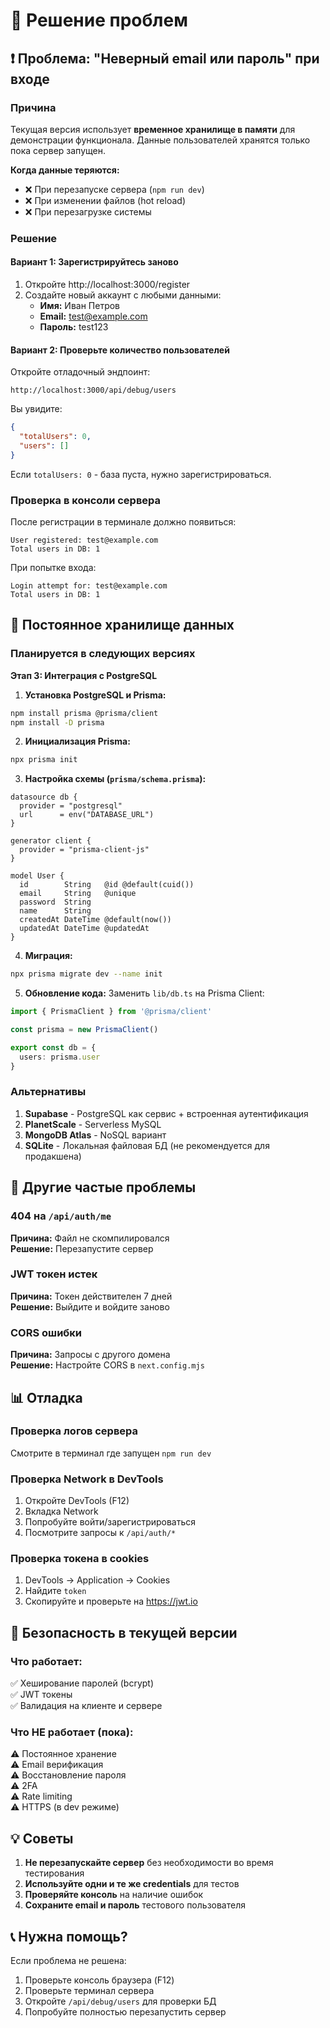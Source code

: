 # 🔧 Решение проблем

## ❗ Проблема: "Неверный email или пароль" при входе

### Причина
Текущая версия использует **временное хранилище в памяти** для демонстрации функционала. Данные пользователей хранятся только пока сервер запущен.

**Когда данные теряются:**
- ❌ При перезапуске сервера (`npm run dev`)
- ❌ При изменении файлов (hot reload)
- ❌ При перезагрузке системы

### Решение

#### Вариант 1: Зарегистрируйтесь заново
1. Откройте http://localhost:3000/register
2. Создайте новый аккаунт с любыми данными:
   - **Имя:** Иван Петров
   - **Email:** test@example.com
   - **Пароль:** test123

#### Вариант 2: Проверьте количество пользователей
Откройте отладочный эндпоинт:
```
http://localhost:3000/api/debug/users
```

Вы увидите:
```json
{
  "totalUsers": 0,
  "users": []
}
```

Если `totalUsers: 0` - база пуста, нужно зарегистрироваться.

### Проверка в консоли сервера

После регистрации в терминале должно появиться:
```
User registered: test@example.com
Total users in DB: 1
```

При попытке входа:
```
Login attempt for: test@example.com
Total users in DB: 1
```

## 🔄 Постоянное хранилище данных

### Планируется в следующих версиях

**Этап 3: Интеграция с PostgreSQL**

1. **Установка PostgreSQL и Prisma:**
```bash
npm install prisma @prisma/client
npm install -D prisma
```

2. **Инициализация Prisma:**
```bash
npx prisma init
```

3. **Настройка схемы (`prisma/schema.prisma`):**
```prisma
datasource db {
  provider = "postgresql"
  url      = env("DATABASE_URL")
}

generator client {
  provider = "prisma-client-js"
}

model User {
  id        String   @id @default(cuid())
  email     String   @unique
  password  String
  name      String
  createdAt DateTime @default(now())
  updatedAt DateTime @updatedAt
}
```

4. **Миграция:**
```bash
npx prisma migrate dev --name init
```

5. **Обновление кода:**
Заменить `lib/db.ts` на Prisma Client:
```typescript
import { PrismaClient } from '@prisma/client'

const prisma = new PrismaClient()

export const db = {
  users: prisma.user
}
```

### Альтернативы

1. **Supabase** - PostgreSQL как сервис + встроенная аутентификация
2. **PlanetScale** - Serverless MySQL
3. **MongoDB Atlas** - NoSQL вариант
4. **SQLite** - Локальная файловая БД (не рекомендуется для продакшена)

## 🐛 Другие частые проблемы

### 404 на `/api/auth/me`
**Причина:** Файл не скомпилировался  
**Решение:** Перезапустите сервер

### JWT токен истек
**Причина:** Токен действителен 7 дней  
**Решение:** Выйдите и войдите заново

### CORS ошибки
**Причина:** Запросы с другого домена  
**Решение:** Настройте CORS в `next.config.mjs`

## 📊 Отладка

### Проверка логов сервера
Смотрите в терминал где запущен `npm run dev`

### Проверка Network в DevTools
1. Откройте DevTools (F12)
2. Вкладка Network
3. Попробуйте войти/зарегистрироваться
4. Посмотрите запросы к `/api/auth/*`

### Проверка токена в cookies
1. DevTools → Application → Cookies
2. Найдите `token`
3. Скопируйте и проверьте на https://jwt.io

## 🔐 Безопасность в текущей версии

### Что работает:
✅ Хеширование паролей (bcrypt)  
✅ JWT токены  
✅ Валидация на клиенте и сервере  

### Что НЕ работает (пока):
⚠️ Постоянное хранение  
⚠️ Email верификация  
⚠️ Восстановление пароля  
⚠️ 2FA  
⚠️ Rate limiting  
⚠️ HTTPS (в dev режиме)  

## 💡 Советы

1. **Не перезапускайте сервер** без необходимости во время тестирования
2. **Используйте одни и те же credentials** для тестов
3. **Проверяйте консоль** на наличие ошибок
4. **Сохраните email и пароль** тестового пользователя

## 📞 Нужна помощь?

Если проблема не решена:
1. Проверьте консоль браузера (F12)
2. Проверьте терминал сервера
3. Откройте `/api/debug/users` для проверки БД
4. Попробуйте полностью перезапустить сервер

